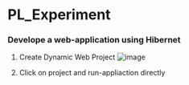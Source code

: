 # PL_Experiment


### Develope a web-application using Hibernet

1. Create Dynamic Web Project
![image](https://user-images.githubusercontent.com/73512374/165587012-37e4c593-c72e-4a93-8d67-965f15021de7.png)

3. Click on project and run-appliaction directly
